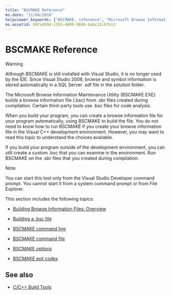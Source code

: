 ```yaml
---
title: "BSCMAKE Reference"
ms.date: "11/04/2016"
helpviewer_keywords: ["BSCMAKE, reference", "Microsoft Browse Information Maintenance Utility", "browse windows", "browse information files (.bsc), building", ".bsc files, building", "bsc files, building", "BSCMAKE"]
ms.assetid: b97ad994-1355-4809-98db-6abc12c6fb13
---
```

# BSCMAKE Reference

> [!WARNING]
> Although BSCMAKE is still installed with Visual Studio, it is no longer used by the IDE. Since Visual Studio 2008, browse and symbol information is stored automatically in a SQL Server .sdf file in the solution folder.

The Microsoft Browse Information Maintenance Utility (BSCMAKE.EXE) builds a browse information file (.bsc) from .sbr files created during compilation. Certain third-party tools use .bsc files for code analysis.

When you build your program, you can create a browse information file for your program automatically, using BSCMAKE to build the file. You do not need to know how to run BSCMAKE if you create your browse information file in the Visual C++ development environment. However, you may want to read this topic to understand the choices available.

If you build your program outside of the development environment, you can still create a custom .bsc that you can examine in the environment. Run BSCMAKE on the .sbr files that you created during compilation.

> [!NOTE]
>  You can start this tool only from the Visual Studio Developer command prompt. You cannot start it from a system command prompt or from File Explorer.

This section includes the following topics:

- [Building Browse Information Files: Overview](../../build/reference/building-browse-information-files-overview.md)

- [Building a .bsc file](../../build/reference/building-a-dot-bsc-file.md)

- [BSCMAKE command line](../../build/reference/bscmake-command-line.md)

- [BSCMAKE command file](../../build/reference/bscmake-command-file-response-file.md)

- [BSCMAKE options](../../build/reference/bscmake-options.md)

- [BSCMAKE exit codes](../../build/reference/bscmake-exit-codes.md)

## See also

- [C/C++ Build Tools](../../build/reference/c-cpp-build-tools.md)
